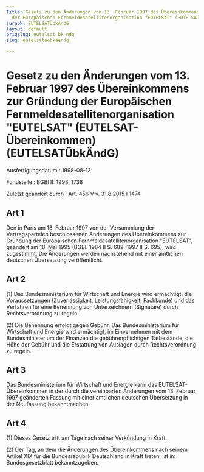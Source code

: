 ```yaml
---
Title: Gesetz zu den Änderungen vom 13. Februar 1997 des Übereinkommens zur Gründung
  der Europäischen Fernmeldesatellitenorganisation "EUTELSAT" (EUTELSAT-Übereinkommen)
jurabk: EUTELSATÜbkÄndG
layout: default
origslug: eutelsat_bk_ndg
slug: eutelsatuebkaendg

---
```


# Gesetz zu den Änderungen vom 13. Februar 1997 des Übereinkommens zur Gründung der Europäischen Fernmeldesatellitenorganisation "EUTELSAT" (EUTELSAT-Übereinkommen) (EUTELSATÜbkÄndG)

Ausfertigungsdatum
:   1998-08-13

Fundstelle
:   BGBl II: 1998, 1738

Zuletzt geändert durch
:   Art. 456 V v. 31.8.2015 I 1474


## Art 1

Den in Paris am 13. Februar 1997 von der Versammlung der
Vertragsparteien beschlossenen Änderungen des Übereinkommens zur
Gründung der Europäischen Fernmeldesatellitenorganisation "EUTELSAT",
geändert am 18. Mai 1995 (BGBl. 1984 II S. 682; 1997 II S. 695), wird
zugestimmt. Die Änderungen werden nachstehend mit einer amtlichen
deutschen Übersetzung veröffentlicht.


## Art 2

(1) Das Bundesministerium für Wirtschaft und Energie wird ermächtigt,
die Voraussetzungen (Zuverlässigkeit, Leistungsfähigkeit, Fachkunde)
und das Verfahren für eine Benennung von Unterzeichnern (Signatare)
durch Rechtsverordnung zu regeln.

(2) Die Benennung erfolgt gegen Gebühr. Das Bundesministerium für
Wirtschaft und Energie wird ermächtigt, im Einvernehmen mit dem
Bundesministerium der Finanzen die gebührenpflichtigen Tatbestände,
die Höhe der Gebühr und die Erstattung von Auslagen durch
Rechtsverordnung zu regeln.


## Art 3

Das Bundesministerium für Wirtschaft und Energie kann das EUTELSAT-
Übereinkommen in der durch die vereinbarten Änderungen vom 13. Februar
1997 geänderten Fassung mit einer amtlichen deutschen Übersetzung in
der Neufassung bekanntmachen.


## Art 4

(1) Dieses Gesetz tritt am Tage nach seiner Verkündung in Kraft.

(2) Der Tag, an dem die Änderungen des Übereinkommens nach seinem
Artikel XIX für die Bundesrepublik Deutschland in Kraft treten, ist im
Bundesgesetzblatt bekanntzugeben.

